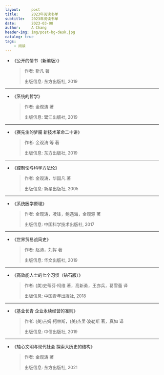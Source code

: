 ```yaml
---
layout:     post
title:      2023年阅读书单
subtitle:   2023年阅读书单
date:       2023-03-08
author:     A Chang
header-img: img/post-bg-desk.jpg
catalog: true
tags:
    - 阅读
---
```



- 《公开的情书（新编版）》
    > 作者: 靳凡 著
    > 
    > 出版信息: 东方出版社, 2019

---

- 《系统的哲学》
    > 作者: 金观涛 著
    > 
    > 出版信息: 鹭江出版社, 2019

---

- 《赛先生的梦魇 新技术革命二十讲》
    > 作者: 金观涛 等 著
    > 
    > 出版信息: 东方出版社, 2019
    
---

- 《控制论与科学方法论》
    > 作者: 金观涛，华国凡 著
    > 
    > 出版信息: 新星出版社, 2005
        
---

- 《系统医学原理》
    > 作者: 金观涛，凌锋，鲍遇海，金观源 著
    > 
    > 出版信息: 中国科学技术出版社, 2017
            
---

- 《世界贸易战简史》
    > 作者: 赵涛，刘挥 著
    > 
    > 出版信息: 华文出版社, 2019

---

- 《高效能人士的七个习惯（钻石版）》
    > 作者: (美)史蒂芬·柯维 著，高新勇，王亦兵，葛雪蕾 译
    > 
    > 出版信息: 中国青年出版社, 2018

---

- 《基业长青 企业永续经营的准则》
    > 作者: (美)吉姆·柯林斯，(美)杰里·波勒斯 著，真如 译
    > 
    > 出版信息: 中信出版社, 2019   

---

- 《轴心文明与现代社会 探索大历史的结构》
    > 作者: 金观涛 著
    > 
    > 出版信息: 东方出版社, 2021  